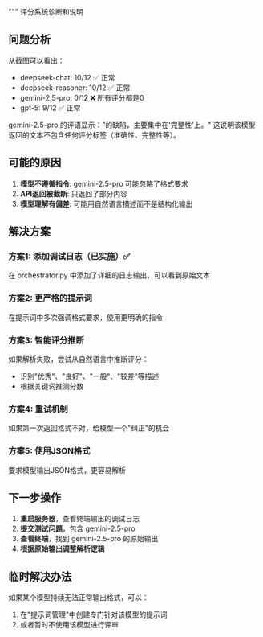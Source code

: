 """
评分系统诊断和说明

## 问题分析

从截图可以看出：
- deepseek-chat: 10/12 ✅ 正常
- deepseek-reasoner: 10/12 ✅ 正常  
- gemini-2.5-pro: 0/12 ❌ 所有评分都是0
- gpt-5: 9/12 ✅ 正常

gemini-2.5-pro 的评语显示："的缺陷，主要集中在'完整性'上。"
这说明该模型返回的文本不包含任何评分标签（准确性、完整性等）。

## 可能的原因

1. **模型不遵循指令**: gemini-2.5-pro 可能忽略了格式要求
2. **API返回被截断**: 只返回了部分内容
3. **模型理解有偏差**: 可能用自然语言描述而不是结构化输出

## 解决方案

### 方案1: 添加调试日志（已实施）✅
在 orchestrator.py 中添加了详细的日志输出，可以看到原始文本

### 方案2: 更严格的提示词
在提示词中多次强调格式要求，使用更明确的指令

### 方案3: 智能评分推断
如果解析失败，尝试从自然语言中推断评分：
- 识别"优秀"、"良好"、"一般"、"较差"等描述
- 根据关键词推测分数

### 方案4: 重试机制
如果第一次返回格式不对，给模型一个"纠正"的机会

### 方案5: 使用JSON格式
要求模型输出JSON格式，更容易解析

## 下一步操作

1. **重启服务器**，查看终端输出的调试日志
2. **提交测试问题**，包含 gemini-2.5-pro
3. **查看终端**，找到 gemini-2.5-pro 的原始输出
4. **根据原始输出调整解析逻辑**

## 临时解决办法

如果某个模型持续无法正常输出格式，可以：
1. 在"提示词管理"中创建专门针对该模型的提示词
2. 或者暂时不使用该模型进行评审
